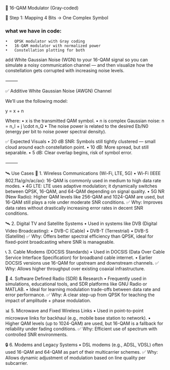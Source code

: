 🧱 16-QAM Modulator (Gray-coded)

🔹 Step 1: Mapping 4 Bits → One Complex Symbol

### what we have in code:

	•	QPSK modulator with Gray coding
	•	16-QAM modulator with normalized power
	•	Constellation plotting for both

add White Gaussian Noise (WGN) to your 16-QAM signal so you can simulate a noisy communication channel — 
and then visualize how the constellation gets corrupted with increasing noise levels.

⸻

✅ Additive White Gaussian Noise (AWGN) Channel

We’ll use the following model:

y = x + n

Where:
	•	x is the transmitted QAM symbol.
	•	n is complex Gaussian noise: n = n_I + j \cdot n_Q
	•	The noise power is related to the desired Eb/N0 (energy per bit to noise power spectral density).

✅ Expected Visuals
	•	20 dB SNR: Symbols still tightly clustered — small cloud around each constellation point.
	•	10 dB: More spread, but still separable.
	•	5 dB: Clear overlap begins, risk of symbol error.

⸻

🛰️ Use Cases
📡 1. Wireless Communications (Wi-Fi, LTE, 5G)
	•	Wi-Fi (IEEE 802.11a/g/n/ac/ax): 16-QAM is commonly used in medium to high data rate modes.
	•	4G LTE: LTE uses adaptive modulation; it dynamically switches between QPSK, 16-QAM, and 64-QAM depending on signal quality.
	•	5G NR (New Radio): Higher QAM levels like 256-QAM and 1024-QAM are used, but 16-QAM still plays a role under moderate SNR conditions.
✅ Why: Improves data rates without drastically increasing error rates in decent SNR conditions.

🛰️ 2. Digital TV and Satellite Systems
	•	Used in systems like DVB (Digital Video Broadcasting):
	•	DVB-C (Cable)
	•	DVB-T (Terrestrial)
	•	DVB-S (Satellite)
✅ Why: Offers better spectral efficiency than QPSK, ideal for fixed-point broadcasting where SNR is manageable.

📞 3. Cable Modems (DOCSIS Standards)
	•	Used in DOCSIS (Data Over Cable Service Interface Specification) for broadband cable internet.
	•	Earlier DOCSIS versions use 16-QAM for upstream and downstream channels.
✅ Why: Allows higher throughput over existing coaxial infrastructure.

📡 4. Software Defined Radio (SDR) & Research
	•	Frequently used in simulations, educational tools, and SDR platforms like GNU Radio or MATLAB.
	•	Ideal for learning modulation trade-offs between data rate and error performance.
✅ Why: A clear step-up from QPSK for teaching the impact of amplitude + phase modulation.

📊 5. Microwave and Fixed Wireless Links
	•	Used in point-to-point microwave links for backhaul (e.g., mobile base station to network).
	•	Higher QAM levels (up to 1024-QAM) are used, but 16-QAM is a fallback for reliability under fading conditions.
✅ Why: Efficient use of spectrum with controlled SNR environments.

🔒 6. Modems and Legacy Systems
	•	DSL modems (e.g., ADSL, VDSL) often used 16-QAM and 64-QAM as part of their multicarrier schemes.
✅ Why: Allows dynamic adjustment of modulation based on line quality per subcarrier.